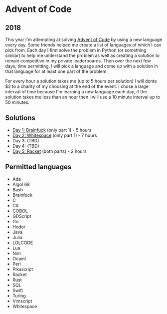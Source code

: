 # Advent of Code

## 2018

This year I'm attempting at solving [Advent of Code](https://adventofcode.com/)
by using a new language every day. Some friends helped me create a list of languages of which I can pick from. Each day I first solve the problem in Python (or something similar) to help me understand the problem as well as creating a solution to remain competitive in my private leaderboards. Then over the next few days, time permitting, I will pick a language and come up with a solution in that language for at least one part of the problem.

For every hour a solution takes me (up to 5 hours per solution) I will donte $2 to a charity of my choosing at the end of the event. I chose a large interval of time because I'm learning a new language each day, if the solution takes me less than an hour then I will use a 10 minute interval up to 50 minutes.

## Solutions

- [Day 1: Brainfuck](2018/Day%201/part1.b) (only part 1) - 5 hours
- [Day 2: Whitespace](2018/Day%202/solution.ws) (only part 1) - 7 hours
- Day 3: (TBD)
- Day 4: (TBD)
- [Day 5: Racket](2018/Day%205/solution.rkt) (both parts) - 2 hours

## Permitted languages

- Ada
- Algol 68
- Bash
- Brainfuck
- C
- C#
- COBOL
- GDScript
- Go
- Hodor
- Java
- Julia
- LOLCODE
- Lua
- Nim
- Ocaml
- Perl
- Pikascript
- Racket
- Rust
- SQL
- Swift
- Turing
- Vimscript
- Whitespace

